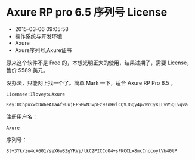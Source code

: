 # Axure RP pro 6.5 序列号 License
- 2015-03-06 09:05:58
- 操作系统与开发环境
- Axure
- Axure序列号,Axure证书


原来这个软件不是 Free 的，本想光明正大的使用，结果过期了，需要 License，售价 $589 美元。

没办法，只能网上找一个了。简单 Mark 一下，适合 Axure RP Pro 6.5 。

    Licensee:IloveyouAxure

    Key:UChpuxwbDW6eAIaAf9UujEFSBwN3vpEz9snHvlCQVJGQy4p7WrCyKLLvV5QLvqva

注册用户名：

    Axure

序列号：

    8t+3Yk/zu4cX601/seX6wBZgYRVj/lkC2PICCdO4+sFKCCLx8mcCnccoylVb40lP
